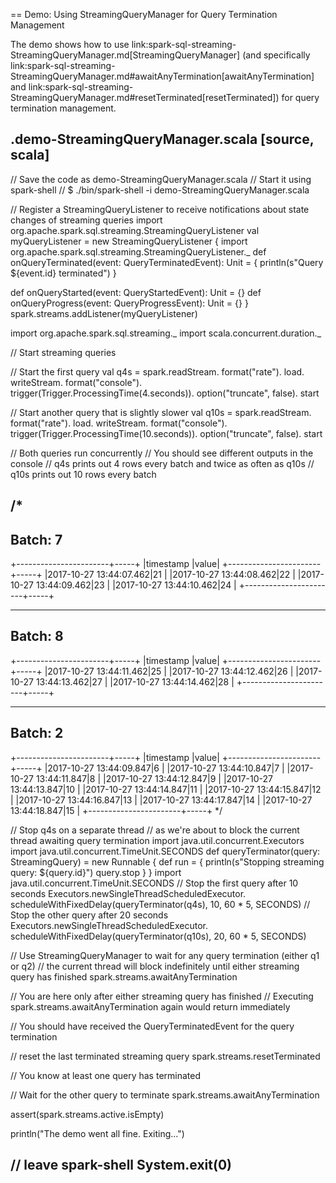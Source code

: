 == Demo: Using StreamingQueryManager for Query Termination Management

The demo shows how to use link:spark-sql-streaming-StreamingQueryManager.md[StreamingQueryManager] (and specifically link:spark-sql-streaming-StreamingQueryManager.md#awaitAnyTermination[awaitAnyTermination] and link:spark-sql-streaming-StreamingQueryManager.md#resetTerminated[resetTerminated]) for query termination management.

.demo-StreamingQueryManager.scala
[source, scala]
----
// Save the code as demo-StreamingQueryManager.scala
// Start it using spark-shell
// $ ./bin/spark-shell -i demo-StreamingQueryManager.scala

// Register a StreamingQueryListener to receive notifications about state changes of streaming queries
import org.apache.spark.sql.streaming.StreamingQueryListener
val myQueryListener = new StreamingQueryListener {
  import org.apache.spark.sql.streaming.StreamingQueryListener._
  def onQueryTerminated(event: QueryTerminatedEvent): Unit = {
    println(s"Query ${event.id} terminated")
  }

  def onQueryStarted(event: QueryStartedEvent): Unit = {}
  def onQueryProgress(event: QueryProgressEvent): Unit = {}
}
spark.streams.addListener(myQueryListener)

import org.apache.spark.sql.streaming._
import scala.concurrent.duration._

// Start streaming queries

// Start the first query
val q4s = spark.readStream.
  format("rate").
  load.
  writeStream.
  format("console").
  trigger(Trigger.ProcessingTime(4.seconds)).
  option("truncate", false).
  start

// Start another query that is slightly slower
val q10s = spark.readStream.
  format("rate").
  load.
  writeStream.
  format("console").
  trigger(Trigger.ProcessingTime(10.seconds)).
  option("truncate", false).
  start

// Both queries run concurrently
// You should see different outputs in the console
// q4s prints out 4 rows every batch and twice as often as q10s
// q10s prints out 10 rows every batch

/*
-------------------------------------------
Batch: 7
-------------------------------------------
+-----------------------+-----+
|timestamp              |value|
+-----------------------+-----+
|2017-10-27 13:44:07.462|21   |
|2017-10-27 13:44:08.462|22   |
|2017-10-27 13:44:09.462|23   |
|2017-10-27 13:44:10.462|24   |
+-----------------------+-----+

-------------------------------------------
Batch: 8
-------------------------------------------
+-----------------------+-----+
|timestamp              |value|
+-----------------------+-----+
|2017-10-27 13:44:11.462|25   |
|2017-10-27 13:44:12.462|26   |
|2017-10-27 13:44:13.462|27   |
|2017-10-27 13:44:14.462|28   |
+-----------------------+-----+

-------------------------------------------
Batch: 2
-------------------------------------------
+-----------------------+-----+
|timestamp              |value|
+-----------------------+-----+
|2017-10-27 13:44:09.847|6    |
|2017-10-27 13:44:10.847|7    |
|2017-10-27 13:44:11.847|8    |
|2017-10-27 13:44:12.847|9    |
|2017-10-27 13:44:13.847|10   |
|2017-10-27 13:44:14.847|11   |
|2017-10-27 13:44:15.847|12   |
|2017-10-27 13:44:16.847|13   |
|2017-10-27 13:44:17.847|14   |
|2017-10-27 13:44:18.847|15   |
+-----------------------+-----+
*/

// Stop q4s on a separate thread
// as we're about to block the current thread awaiting query termination
import java.util.concurrent.Executors
import java.util.concurrent.TimeUnit.SECONDS
def queryTerminator(query: StreamingQuery) = new Runnable {
  def run = {
    println(s"Stopping streaming query: ${query.id}")
    query.stop
  }
}
import java.util.concurrent.TimeUnit.SECONDS
// Stop the first query after 10 seconds
Executors.newSingleThreadScheduledExecutor.
  scheduleWithFixedDelay(queryTerminator(q4s), 10, 60 * 5, SECONDS)
// Stop the other query after 20 seconds
Executors.newSingleThreadScheduledExecutor.
  scheduleWithFixedDelay(queryTerminator(q10s), 20, 60 * 5, SECONDS)

// Use StreamingQueryManager to wait for any query termination (either q1 or q2)
// the current thread will block indefinitely until either streaming query has finished
spark.streams.awaitAnyTermination

// You are here only after either streaming query has finished
// Executing spark.streams.awaitAnyTermination again would return immediately

// You should have received the QueryTerminatedEvent for the query termination

// reset the last terminated streaming query
spark.streams.resetTerminated

// You know at least one query has terminated

// Wait for the other query to terminate
spark.streams.awaitAnyTermination

assert(spark.streams.active.isEmpty)

println("The demo went all fine. Exiting...")

// leave spark-shell
System.exit(0)
----
